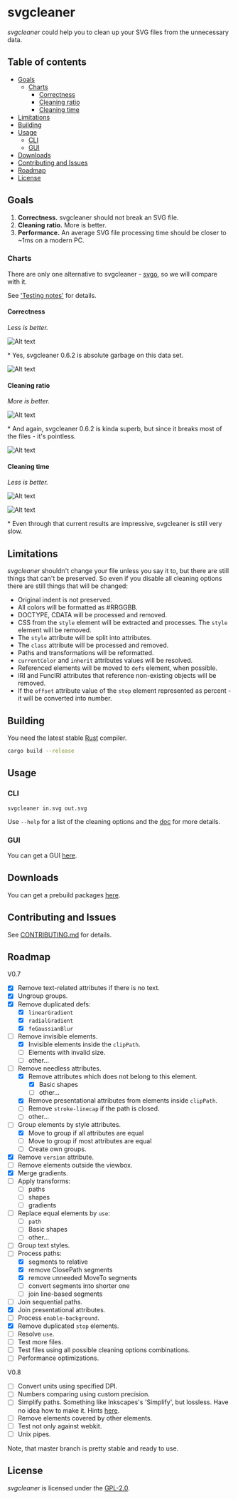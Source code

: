 # svgcleaner

*svgcleaner* could help you to clean up your SVG files from the unnecessary data.

## Table of contents

  * [Goals](#goals)
    * [Charts](#charts)
      * [Correctness](#correctness)
      * [Cleaning ratio](#cleaning-ratio)
      * [Cleaning time](#cleaning-time)
  * [Limitations](#limitations)
  * [Building](#building)
  * [Usage](#usage)
    * [CLI](#cli)
    * [GUI](#gui)
  * [Downloads](#downloads)
  * [Contributing and Issues](#contributing-and-issues)
  * [Roadmap](#roadmap)
  * [License](#license)

## Goals

1. **Correctness.** svgcleaner should not break an SVG file.
1. **Cleaning ratio.** More is better.
1. **Performance.** An average SVG file processing time should be closer to ~1ms on a modern PC.

### Charts

There are only one alternative to svgcleaner - [svgo](https://github.com/svg/svgo),
so we will compare with it.

See ['Testing notes'](docs/testing_notes.rst) for details.

#### Correctness

*Less is better.*

![Alt text](https://cdn.rawgit.com/RazrFalcon/svgcleaner/v0.6.91/docs/images/correctness_chart_W3C_SVG_11_TestSuite.svg)

\* Yes, svgcleaner 0.6.2 is absolute garbage on this data set.

![Alt text](https://cdn.rawgit.com/RazrFalcon/svgcleaner/v0.6.91/docs/images/correctness_chart_oxygen.svg)

#### Cleaning ratio

*More is better.*

![Alt text](https://cdn.rawgit.com/RazrFalcon/svgcleaner/v0.6.91/docs/images/ratio_chart_W3C_SVG_11_TestSuite.svg)

\* And again, svgcleaner 0.6.2 is kinda superb, but since it breaks most
of the files - it's pointless.

![Alt text](https://cdn.rawgit.com/RazrFalcon/svgcleaner/v0.6.91/docs/images/ratio_chart_oxygen.svg)

#### Cleaning time

*Less is better.*

![Alt text](https://cdn.rawgit.com/RazrFalcon/svgcleaner/v0.6.91/docs/images/performance_chart_W3C_SVG_11_TestSuite.svg)

![Alt text](https://cdn.rawgit.com/RazrFalcon/svgcleaner/v0.6.91/docs/images/performance_chart_oxygen.svg)

\* Even through that current results are impressive, svgcleaner is still very slow.

## Limitations

*svgcleaner* shouldn't change your file unless you say it to, but there are still
things that can't be preserved. So even if you disable all cleaning options there are still things
that will be changed:

- Original indent is not preserved.
- All colors will be formatted as #RRGGBB.
- DOCTYPE, CDATA will be processed and removed.
- CSS from the `style` element will be extracted and processes. The `style` element will be removed.
- The `style` attribute will be split into attributes.
- The `class` attribute will be processed and removed.
- Paths and transformations will be reformatted.
- `currentColor` and `inherit` attributes values will be resolved.
- Referenced elements will be moved to `defs` element, when possible.
- IRI and FuncIRI attributes that reference non-existing objects will be removed.
- If the `offset` attribute value of the `stop` element represented as percent - it will be
  converted into number.

## Building

You need the latest stable [Rust](https://www.rust-lang.org/) compiler.

```bash
cargo build --release
```

## Usage

### CLI

```
svgcleaner in.svg out.svg
```

Use `--help` for a list of the cleaning options and the [doc](docs/svgcleaner.rst) for more details.

### GUI

You can get a GUI [here](https://github.com/RazrFalcon/svgcleaner-gui).

## Downloads

You can get a prebuild packages [here](https://github.com/RazrFalcon/svgcleaner-gui/releases).

## Contributing and Issues

See [CONTRIBUTING.md](CONTRIBUTING.md) for details.

## Roadmap
V0.7
 - [x] Remove text-related attributes if there is no text.
 - [x] Ungroup groups.
 - [x] Remove duplicated defs:
   - [x] `linearGradient`
   - [x] `radialGradient`
   - [x] `feGaussianBlur`
 - [ ] Remove invisible elements.
   - [x] Invisible elements inside the `clipPath`.
   - [ ] Elements with invalid size.
   - [ ] other...
 - [ ] Remove needless attributes.
   - [x] Remove attributes which does not belong to this element.
     - [x] Basic shapes
     - [ ] other...
   - [x] Remove presentational attributes from elements inside `clipPath`.
   - [ ] Remove `stroke-linecap` if the path is closed.
   - [ ] other...
 - [ ] Group elements by style attributes.
   - [x] Move to group if all attributes are equal
   - [ ] Move to group if most attributes are equal
   - [ ] Create own groups.
 - [x] Remove `version` attribute.
 - [ ] Remove elements outside the viewbox.
 - [x] Merge gradients.
 - [ ] Apply transforms:
   - [ ] paths
   - [ ] shapes
   - [ ] gradients
 - [ ] Replace equal elements by `use`:
   - [ ] `path`
   - [ ] Basic shapes
   - [ ] other...
 - [ ] Group text styles.
 - [ ] Process paths:
    - [x] segments to relative
    - [x] remove ClosePath segments
    - [x] remove unneeded MoveTo segments
    - [ ] convert segments into shorter one
    - [ ] join line-based segments
 - [ ] Join sequential paths.
 - [x] Join presentational attributes.
 - [ ] Process `enable-background`.
 - [x] Remove duplicated `stop` elements.
 - [ ] Resolve `use`.
 - [ ] Test more files.
 - [ ] Test files using all possible cleaning options combinations.
 - [ ] Performance optimizations.

V0.8
 - [ ] Convert units using specified DPI.
 - [ ] Numbers comparing using custom precision.
 - [ ] Simplify paths. Something like Inkscapes's 'Simplify', but lossless.
       Have no idea how to make it. Hints [here](https://pomax.github.io/bezierinfo/#bsplines).
 - [ ] Remove elements covered by other elements.
 - [ ] Test not only against webkit.
 - [ ] Unix pipes.

Note, that master branch is pretty stable and ready to use.

## License

*svgcleaner* is licensed under the [GPL-2.0](https://www.gnu.org/licenses/old-licenses/gpl-2.0.en.html).
